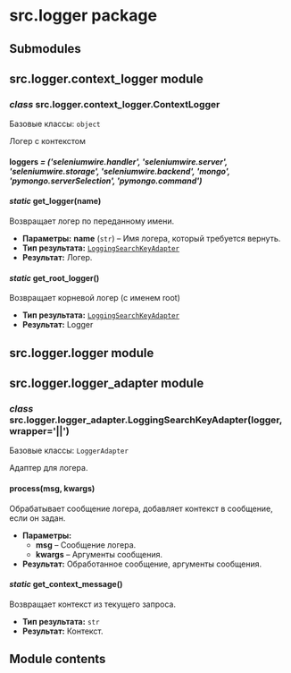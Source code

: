 # src.logger package

## Submodules

## src.logger.context_logger module

### *class* src.logger.context_logger.ContextLogger

Базовые классы: `object`

Логер с контекстом

#### loggers *= ('seleniumwire.handler', 'seleniumwire.server', 'seleniumwire.storage', 'seleniumwire.backend', 'mongo', 'pymongo.serverSelection', 'pymongo.command')*

#### *static* get_logger(name)

Возвращает логер по переданному имени.

* **Параметры:**
  **name** (`str`) – Имя логера, который требуется вернуть.
* **Тип результата:**
  [`LoggingSearchKeyAdapter`](#src.logger.logger_adapter.LoggingSearchKeyAdapter)
* **Результат:**
  Логер.

#### *static* get_root_logger()

Возвращает корневой логер (с именем root)

* **Тип результата:**
  [`LoggingSearchKeyAdapter`](#src.logger.logger_adapter.LoggingSearchKeyAdapter)
* **Результат:**
  Logger

## src.logger.logger module

## src.logger.logger_adapter module

### *class* src.logger.logger_adapter.LoggingSearchKeyAdapter(logger, wrapper='||')

Базовые классы: `LoggerAdapter`

Адаптер для логера.

#### process(msg, kwargs)

Обрабатывает сообщение логера, добавляет контекст в сообщение, если он задан.

* **Параметры:**
  * **msg** – Сообщение логера.
  * **kwargs** – Аргументы сообщения.
* **Результат:**
  Обработанное сообщение, аргументы сообщения.

#### *static* get_context_message()

Возвращает контекст из текущего запроса.

* **Тип результата:**
  `str`
* **Результат:**
  Контекст.

## Module contents
